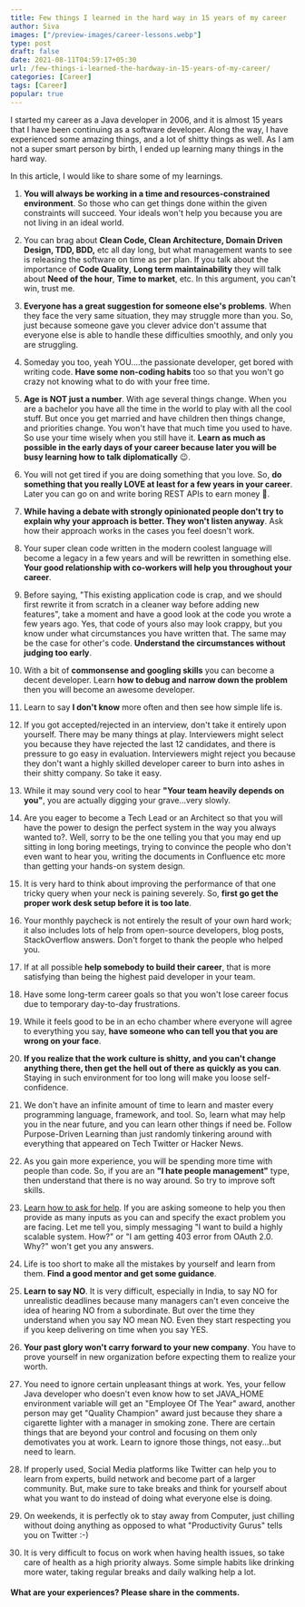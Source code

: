 ```yaml
---
title: Few things I learned in the hard way in 15 years of my career
author: Siva
images: ["/preview-images/career-lessons.webp"]
type: post
draft: false
date: 2021-08-11T04:59:17+05:30
url: /few-things-i-learned-the-hardway-in-15-years-of-my-career/
categories: [Career]
tags: [Career]
popular: true
---
```


I started my career as a Java developer in 2006, and it is almost 15 years that I have been continuing as a software developer.
Along the way, I have experienced some amazing things, and a lot of shitty things as well. 
As I am not a super smart person by birth, I ended up learning many things in the hard way. 

In this article, I would like to share some of my learnings.

1. **You will always be working in a time and resources-constrained environment**. 
   So those who can get things done within the given constraints will succeed. 
   Your ideals won't help you because you are not living in an ideal world.

2. You can brag about **Clean Code, Clean Architecture, Domain Driven Design, TDD, BDD,** etc all day long, 
   but what management wants to see is releasing the software on time as per plan. 
   If you talk about the importance of **Code Quality**, **Long term maintainability** they will talk about 
   **Need of the hour**, **Time to market**, etc. In this argument, you can't win, trust me.

3. **Everyone has a great suggestion for someone else's problems**. 
   When they face the very same situation, they may struggle more than you. 
   So, just because someone gave you clever advice don't assume that everyone else is able to handle 
   these difficulties smoothly, and only you are struggling.

4. Someday you too, yeah YOU....the passionate developer, get bored with writing code. 
   **Have some non-coding habits** too so that you won't go crazy not knowing what to do with your free time. 

5. **Age is NOT just a number**. With age several things change. 
   When you are a bachelor you have all the time in the world to play with all the cool stuff. 
   But once you get married and have children then things change, and priorities change. 
   You won't have that much time you used to have. So use your time wisely when you still have it. 
   **Learn as much as possible in the early days of your career because later you will be busy learning 
   how to talk diplomatically** :wink:.

6. You will not get tired if you are doing something that you love. 
   So, **do something that you really LOVE at least for a few years in your career**. 
   Later you can go on and write boring REST APIs to earn money :money_mouth_face:.

7. **While having a debate with strongly opinionated people don't try to explain why your approach is better. 
   They won't listen anyway**. Ask how their approach works in the cases you feel doesn't work.

8. Your super clean code written in the modern coolest language will become a legacy in 
   a few years and will be rewritten in something else. 
   **Your good relationship with co-workers will help you throughout your career**.

9. Before saying, "This existing application code is crap, and we should first rewrite it from scratch in a cleaner way 
   before adding new features", take a moment and have a good look at the code you wrote a few years ago. 
   Yes, that code of yours also may look crappy, but you know under what circumstances you have written that. 
   The same may be the case for other's code. **Understand the circumstances without judging too early**.

10. With a bit of **commonsense and googling skills** you can become a decent developer. 
    Learn **how to debug and narrow down the problem** then you will become an awesome developer.

11. Learn to say **I don't know** more often and then see how simple life is.

12. If you got accepted/rejected in an interview, don't take it entirely upon yourself. 
    There may be many things at play. Interviewers might select you because they have rejected the last 12 candidates, 
    and there is pressure to go easy in evaluation. 
    Interviewers might reject you because they don't want a highly skilled developer career to burn into ashes 
    in their shitty company. So take it easy. 

13. While it may sound very cool to hear **"Your team heavily depends on you"**, you are actually digging your grave...very slowly.

14. Are you eager to become a Tech Lead or an Architect so that you will have the power to design the perfect system 
    in the way you always wanted to?. Well, sorry to be the one telling you that you may end up sitting in long boring meetings, 
    trying to convince the people who don't even want to hear you, writing the documents in Confluence etc 
    more than getting your hands-on system design.

15. It is very hard to think about improving the performance of that one tricky query when your neck is paining severely. 
    So, **first go get the proper work desk setup before it is too late**.

16. Your monthly paycheck is not entirely the result of your own hard work; it also includes lots of help from open-source developers, 
    blog posts, StackOverflow answers. Don't forget to thank the people who helped you.
 
17. If at all possible **help somebody to build their career**, that is more satisfying than being the highest paid developer in your team.

18. Have some long-term career goals so that you won't lose career focus due to temporary day-to-day frustrations. 

19. While it feels good to be in an echo chamber where everyone will agree to everything you say, 
    **have someone who can tell you that you are wrong on your face**.

20. **If you realize that the work culture is shitty, and you can't change anything there, then get the hell out of there 
    as quickly as you can**. Staying in such environment for too long will make you loose self-confidence.

21. We don't have an infinite amount of time to learn and master every programming language, framework, and tool. 
    So, learn what may help you in the near future, and you can learn other things if need be. 
    Follow Purpose-Driven Learning than just randomly tinkering around with everything that appeared on Tech Twitter or Hacker News.

22. As you gain more experience, you will be spending more time with people than code. 
    So, if you are an **"I hate people management"** type, then understand that there is no way around. 
    So try to improve soft skills.

23. [Learn how to ask for help](https://stackoverflow.com/help/minimal-reproducible-example). 
    If you are asking someone to help you then provide as many inputs as you can and specify the exact problem you are facing. 
    Let me tell you, simply messaging "I want to build a highly scalable system. How?" 
    or "I am getting 403 error from OAuth 2.0. Why?" won't get you any answers.

24. Life is too short to make all the mistakes by yourself and learn from them. **Find a good mentor and get some guidance**.

25. **Learn to say NO**. It is very difficult, especially in India, to say NO for unrealistic deadlines because many managers 
    can't even conceive the idea of hearing NO from a subordinate. But over the time they understand when you say NO mean NO. 
    Even they start respecting you if you keep delivering on time when you say YES.

26. **Your past glory won't carry forward to your new company**. You have to prove yourself in new organization 
    before expecting them to realize your worth.

27. You need to ignore certain unpleasant things at work. Yes, your fellow Java developer who doesn't even know 
    how to set JAVA_HOME environment variable will get an "Employee Of The Year" award, another person may get "Quality Champion" 
    award just because they share a cigarette lighter with a manager in smoking zone. 
    There are certain things that are beyond your control and focusing on them only demotivates you at work. 
    Learn to ignore those things, not easy...but need to learn.

28. If properly used, Social Media platforms like Twitter can help you to learn from experts, build network and 
    become part of a larger community. But, make sure to take breaks and think for yourself about what you want to do 
    instead of doing what everyone else is doing.

29. On weekends, it is perfectly ok to stay away from Computer, just chilling without doing anything as opposed to what 
    "Productivity Gurus" tells you on Twitter :-)

30. It is very difficult to focus on work when having health issues, so take care of health as a high priority always. 
    Some simple habits like drinking more water, taking regular breaks and daily walking help a lot.

#### What are your experiences? Please share in the comments.
